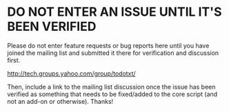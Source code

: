 # DO NOT ENTER AN ISSUE UNTIL IT'S BEEN VERIFIED

Please do not enter feature requests or bug reports here until you have joined the mailing list and submitted it there for verification and discussion first.

http://tech.groups.yahoo.com/group/todotxt/

Then, include a link to the mailing list discussion once the issue has been verified as something that needs to be fixed/added to the core script (and not an add-on or otherwise). Thanks!
